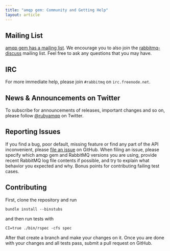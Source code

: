 ```yaml
---
title: "amqp gem: Community and Getting Help"
layout: article
---
```


## Mailing List

[amqp gem has a mailing list](groups.google.com/group/ruby-amqp). We
encourage you to also join the
[rabbitmq-discuss](https://groups.google.com/forum/#!forum/rabbitmq-users)
mailing list. Feel free to ask any questions that you may have.


## IRC

For more immediate help, please join `#rabbitmq` on `irc.freenode.net`.


## News & Announcements on Twitter

To subscribe for announcements of releases, important changes and so on, please follow [@rubyamqp](https://twitter.com/#!/rubyamqp) on Twitter.


## Reporting Issues

If you find a bug, poor default, missing feature or find any part of
the API inconvenient, please [file an
issue](http://github.com/ruby-amqp/bunny/issues) on GitHub.  When
filing an issue, please specify which amqp gem and RabbitMQ versions you
are using, provide recent RabbitMQ log file contents if possible, and
try to explain what behavior you expected and why. Bonus points for
contributing failing test cases.


## Contributing

First, clone the repository and run

    bundle install --binstubs

and then run tests with

    CI=true ./bin/rspec -cfs spec

After that create a branch and make your changes on it. Once you are
done with your changes and all tests pass, submit a pull request on
GitHub.
